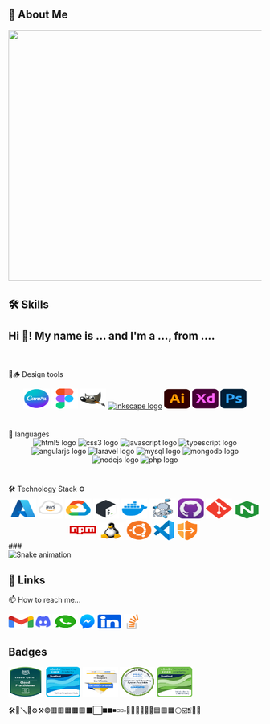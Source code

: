 ## 🚀 About Me

<div align="center">
    <img src="./icon/gitbanner.gif" width="1000" height="500"/>
</div>

## 🛠 Skills

<h2 align="left">Hi 👋! My name is ... and I'm a ..., from ....</h2>

###

<br clear="both">

🎨🪵 Design tools

<div align="center">
  <a href="https://www.canva.com/" target="_blank" title="Canva"><img src="./icon/canva.svg" height="40" width="52" alt="canva logo"  /></a>
  <a href="https://www.figma.com/" target="_blank" title="Figma"><img src="./icon/figma.svg" height="40" width="52" alt="figma logo"  /></a>
  <a href="https://www.gimp.org/" target="_blank" title="GIMP"><img src="./icon/gimp.svg" height="40" width="52" alt="gimp logo"  /></a>
  <a href="https://inkscape.org/" target="_blank" title="Inkscape"><img src="./icon/inkscape.svg" height="40" width="52" alt="inkscape logo"  /></a>
  <a href="https://www.adobe.com/products/illustrator.html" target="_blank" title="Adobe Illustrator"><img src="./icon/ai.svg" height="40" width="52" alt="ai logo"  /></a>
  <a href="https://www.adobe.com/products/xd.html" target="_blank" title="Adobe XD"><img src="./icon/xd.svg" height="40" width="52" alt="xd logo"  /></a>
  <a href="https://www.adobe.com/products/photoshop.html" target="_blank" title="Adobe Photoshop"><img src="./icon/ps.svg" height="40" width="52" alt="photoshop logo"  /></a>

</div>

###

<br clear="both">
🔧 languages
<div align="center">
  <img src="https://cdn.jsdelivr.net/gh/devicons/devicon/icons/html5/html5-original.svg" height="30" width="42" alt="html5 logo"  />
  <img src="https://cdn.jsdelivr.net/gh/devicons/devicon/icons/css3/css3-original.svg" height="30" width="42" alt="css3 logo"  />
  <img src="https://cdn.jsdelivr.net/gh/devicons/devicon/icons/javascript/javascript-original.svg" height="30" width="42" alt="javascript logo"  />
  <img src="https://cdn.jsdelivr.net/gh/devicons/devicon/icons/typescript/typescript-plain.svg" height="30" width="42" alt="typescript logo"  />
  <img src="https://cdn.jsdelivr.net/gh/devicons/devicon/icons/angularjs/angularjs-original.svg" height="30" width="42" alt="angularjs logo"  />
  <img src="https://cdn.jsdelivr.net/gh/devicons/devicon/icons/laravel/laravel-plain.svg" height="30" width="42" alt="laravel logo"  />
  <img src="https://cdn.jsdelivr.net/gh/devicons/devicon/icons/mysql/mysql-original.svg" height="30" width="42" alt="mysql logo"  />
  <img src="https://cdn.jsdelivr.net/gh/devicons/devicon/icons/mongodb/mongodb-original.svg" height="30" width="42" alt="mongodb logo"  />
  <img src="https://cdn.jsdelivr.net/gh/devicons/devicon/icons/nodejs/nodejs-original.svg" height="30" width="42" alt="nodejs logo"  />
  <img src="https://cdn.jsdelivr.net/gh/devicons/devicon/icons/php/php-original.svg" height="30" width="42" alt="php logo"  />
</div>

###

<br clear="both">
🛠️ Technology Stack ⚙️
<div align="center">
<a href="https://azure.com" title="Microsoft Azure"><img src="./icon/azure.svg" height="40" width="52" alt="azure logo" /></a>
<a href="https://aws.amazon.com" title="Amazon Web Services"><img src="./icon/aws.svg" height="45" width="50" alt="amazonwebservices logo" /></a>
<a href="https://cloud.google.com/" title="Google Cloud Platform"><img src="./icon/gcp.svg" height="40" width="52" alt="googlecloud logo" /></a>
<a href="https://www.gnu.org/software/bash/" title="Bash"><img src="./icon/bash.svg" height="40" width="52" alt="bash logo" /></a>
<a href="https://www.docker.com/" title="Docker"><img src="./icon/docker.svg" height="40" width="52" alt="docker logo" /></a>
<a href="https://docs.docker.com/compose/" title="Docker Compose"><img src="./icon/docker-compose.svg" height="40" width="52" alt="docker-compose logo" /></a>
<a href="https://desktop.github.com/" title="GitHub Desktop"><img src="./icon/github-desktop.svg" height="40" width="52" alt="GitHub Desktop logo" /></a>
<a href="https://git-scm.com/" title="Git"><img src="./icon/git.svg" height="40" width="52" alt="git logo" /></a>
<a href="https://nginx.org/" title="NGINX"><img src="./icon/nginx.svg" height="35" width="52" alt="nginx logo" /></a>
<a href="https://www.npmjs.com/" title="npm"><img src="./icon/npm.svg" height="40" width="52" alt="npm logo" /></a>
<a href="https://www.linux.org/" title="Linux"><img src="./icon/linux.svg" height="35" width="52" alt="linux logo" /></a>
<a href="https://ubuntu.com/" title="Ubuntu"><img src="./icon/ubuntu.svg" height="40" width="52" alt="ubuntu logo" /></a>
<a href="https://code.visualstudio.com/" title="Visual Studio Code"><img src="./icon/vscode.png" height="40" width="" alt="vscode logo" /></a><a href="https://www.cloudflare.com/products/zero-trust/" title="Cloudflare Zero Trust"><img src="./icon/cloudflare-zero-trust.svg" height="40" width="52" alt="cloudflare-zero-trust logo" /></a>
</div>
###
<br clear="both">

<img src="https://raw.githubusercontent.com/robe/robe/blob/output/snake.svg" alt="Snake animation" />

###

## 🔗 Links

📫 How to reach me...
<div align="left">
  <a href="https://quintero.robert.t@gmail.com">
  <img src="./icon/gmail.svg" width="50" height="30" alt="gmail logo"  /></a>
  <img src="./icon/discord.svg" width="30" height="30" alt="discord logo"  />
  <img src="./icon/whatsapp.svg" width="50" height="30" alt="whatsapp logo"  />
  <a href="https://web.facebook.com/profile.php?id=100090482351192"><img src="./icon/messenger.svg" width="30" height="30" alt="whatsapp logo"  /></a>
  <a href="https://linkedin.com/in/robert-timbang-quintero">
  <img src="./icon/linkedin.svg" width="50" height="30" alt="linkedin logo"  /></a>
  <a href="https://stackoverflow.com/users/19208882/robert-t-quintero"><img src="./icon/stackoverflow.svg" width="30" height="30" alt="stackoverflow logo"  /></a>
</div>

###

## Badges
<a href="https://www.credly.com/badges/24ae5511-2887-468c-aa6a-11998cbb00f8/public_url" title="AWS Certified Cloud Practitioner"><img src="./icon/4.svg" width="70" height="60" alt="Aws logo"/></a>
<a href="https://www.credly.com/badges/535b5332-c1a5-4153-a59b-04140624c22f/public_url" title="Cisco Networking Academy - Networking Essential"><img src="./icon/5.svg" width="70" height="60" alt="Cisco Networking Academy = Networking essential"  /></a>
<a href="https://www.credly.com/badges/bd15f489-b606-4d1b-811e-41db610ea242/public_url" title="Google IT Support Professional Certificate"><img src="./icon/6.svg" width="70" height="60" alt="Google logo"  /></a>
<a href="https://www.credly.com/badges/be51ef8d-dc15-48e1-8f18-bf852ecfd49b/public_url" title="IBM Data Science Professional Certificate"><img src="./icon/7.svg" width="70" height="60" alt="IBM logo"  /></a>
<a href="https://www.credly.com/badges/c9daa737-c116-473c-82b0-94651662fdfe/public_url" title="Cisco Networking Academy - Introduction to Cybersecurity"><img src="./icon/8.svg" width="70" height="60" alt="Cisco Networking Academy  Introduction to Cybersecurity"  /></a>



🛠️🔧🪛🔩⚙️⚒️©️🟥🟥🟧🟫🟪⬛⬜◼️◼️◾◽◽▫️🔸🔶🔻🔺🔹🔷🟦🟩🟧⚪☑️❗❕💯🧷